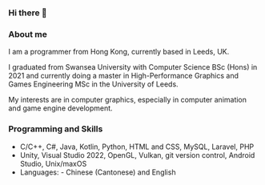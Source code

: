 ### Hi there 👋

### About me
I am a programmer from Hong Kong, currently based in Leeds, UK.  
  
I graduated from Swansea University with Computer Science BSc (Hons) in 2021 and currently doing a master in High-Performance Graphics and Games Engineering MSc in the University of Leeds.  
  
My interests are in computer graphics, especially in computer animation and game engine development.  
  
  
### Programming and Skills
- C/C++, C#, Java, Kotlin, Python, HTML and CSS, MySQL, Laravel, PHP  
- Unity, Visual Studio 2022, OpenGL, Vulkan, git version control, Android Studio, Unix/maxOS  
- Languages: - Chinese (Cantonese) and English

<!--
**stevenwhatever123/stevenwhatever123** is a ✨ _special_ ✨ repository because its `README.md` (this file) appears on your GitHub profile.

Here are some ideas to get you started:

- 🔭 I’m currently working on ...
- 🌱 I’m currently learning ...
- 👯 I’m looking to collaborate on ...
- 🤔 I’m looking for help with ...
- 💬 Ask me about ...
- 📫 How to reach me: ...
- 😄 Pronouns: ...
- ⚡ Fun fact: ...
-->
